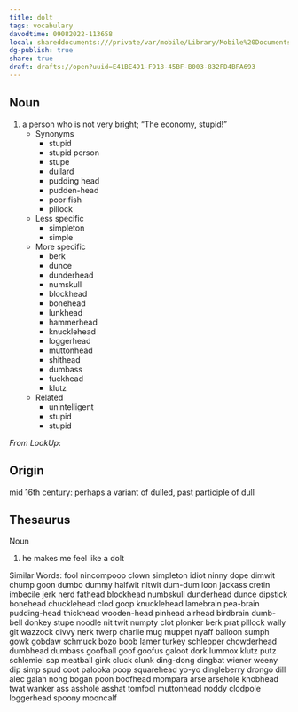 ```yaml
---
title: dolt
tags: vocabulary
davodtime: 09082022-113658
local: shareddocuments:///private/var/mobile/Library/Mobile%20Documents/iCloud~md~obsidian/Documents/OBSHIDDIAN/drafts/E41BE491-F918-45BF-B003-832FD4BFA693.md
dg-publish: true
share: true
draft: drafts://open?uuid=E41BE491-F918-45BF-B003-832FD4BFA693
---
```



## Noun

1. a person who is not very bright; “The economy, stupid!”
	- Synonyms
		- stupid
		- stupid person
		- stupe
		- dullard
		- pudding head
		- pudden-head
		- poor fish
		- pillock
	- Less specific
		- simpleton
		- simple
	- More specific
		- berk
		- dunce
		- dunderhead
		- numskull
		- blockhead
		- bonehead
		- lunkhead
		- hammerhead
		- knucklehead
		- loggerhead
		- muttonhead
		- shithead
		- dumbass
		- fuckhead
		- klutz
	- Related
		- unintelligent
		- stupid
		- stupid

*From LookUp*:
## Origin

mid 16th century: perhaps a variant of dulled, past participle of dull

## Thesaurus 

Noun
1.	he makes me feel like a dolt

Similar Words: 	fool    nincompoop    clown    simpleton    idiot    ninny    dope    dimwit    chump    goon    dumbo    dummy    halfwit    nitwit    dum-dum    loon    jackass    cretin    imbecile    jerk    nerd    fathead    blockhead    numbskull    dunderhead    dunce    dipstick    bonehead    chucklehead    clod    goop    knucklehead    lamebrain    pea-brain    pudding-head    thickhead    wooden-head    pinhead    airhead    birdbrain    dumb-bell    donkey    stupe    noodle    nit    twit    numpty    clot    plonker    berk    prat    pillock    wally    git    wazzock    divvy    nerk    twerp    charlie    mug    muppet    nyaff    balloon    sumph    gowk    gobdaw    schmuck    bozo    boob    lamer    turkey    schlepper    chowderhead    dumbhead    dumbass    goofball    goof    goofus    galoot    dork    lummox    klutz    putz    schlemiel    sap    meatball    gink    cluck    clunk    ding-dong    dingbat    wiener    weeny    dip    simp    spud    coot    palooka    poop    squarehead    yo-yo    dingleberry    drongo    dill    alec    galah    nong    bogan    poon    boofhead    mompara    arse    arsehole    knobhead    twat    wanker    ass    asshole    asshat    tomfool    muttonhead    noddy    clodpole    loggerhead    spoony    mooncalf